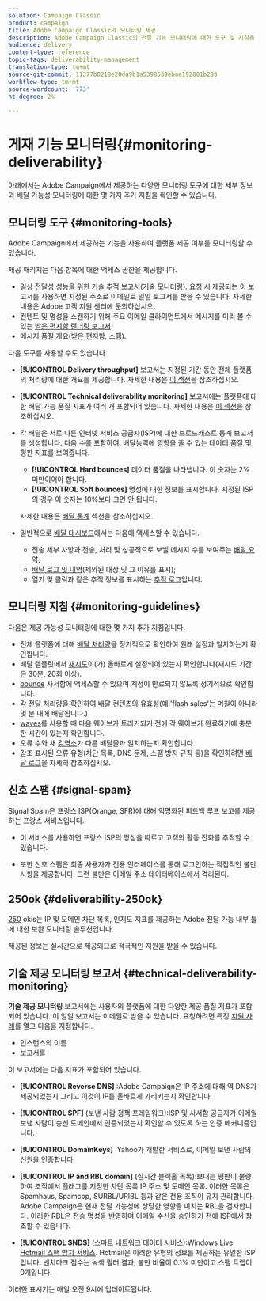 ```yaml
---
solution: Campaign Classic
product: campaign
title: Adobe Campaign Classic의 모니터링 제공
description: Adobe Campaign Classic의 전달 기능 모니터링에 대한 도구 및 지침을 살펴보십시오.
audience: delivery
content-type: reference
topic-tags: deliverability-management
translation-type: tm+mt
source-git-commit: 11377b0218e20da9b1a5398539ebaa192801b283
workflow-type: tm+mt
source-wordcount: '773'
ht-degree: 2%

---
```



# 게재 기능 모니터링{#monitoring-deliverability}

아래에서는 Adobe Campaign에서 제공하는 다양한 모니터링 도구에 대한 세부 정보와 배달 가능성 모니터링에 대한 몇 가지 추가 지침을 확인할 수 있습니다.

## 모니터링 도구 {#monitoring-tools}

Adobe Campaign에서 제공하는 기능을 사용하여 플랫폼 제공 여부를 모니터링할 수 있습니다.

제공 패키지는 다음 항목에 대한 액세스 권한을 제공합니다.

* 일상 전달성 성능을 위한 기술 추적 보고서(기술 모니터링). 요청 시 제공되는 이 보고서를 사용하면 지정된 주소로 이메일로 일일 보고서를 받을 수 있습니다. 자세한 내용은 Adobe 고객 지원 센터에 문의하십시오.
* 컨텐트 및 명성을 스캔하기 위해 주요 이메일 클라이언트에서 메시지를 미리 볼 수 있는 [받은 편지함 렌더링 보고서](../../delivery/using/inbox-rendering.md).
* 메시지 품질 개요(받은 편지함, 스팸).

다음 도구를 사용할 수도 있습니다.

* **[!UICONTROL Delivery throughput]** 보고서는 지정된 기간 동안 전체 플랫폼의 처리량에 대한 개요를 제공합니다. 자세한 내용은 [이 섹션](../../reporting/using/global-reports.md#delivery-throughput)을 참조하십시오.
* **[!UICONTROL Technical deliverability monitoring]** 보고서에는 플랫폼에 대한 배달 가능 품질 지표가 여러 개 포함되어 있습니다. 자세한 내용은 [이 섹션](#technical-deliverability-monitoring)을 참조하십시오.
* 각 배달은 서로 다른 인터넷 서비스 공급자(ISP)에 대한 브로드캐스트 통계 보고서를 생성합니다. 다음 수를 포함하여, 배달능력에 영향을 줄 수 있는 데이터 품질 및 평판 지표를 보여줍니다.
   * **[!UICONTROL Hard bounces]** 데이터 품질을 나타냅니다. 이 숫자는 2% 미만이어야 합니다.
   * **[!UICONTROL Soft bounces]** 명성에 대한 정보를 표시합니다. 지정된 ISP의 경우 이 숫자는 10%보다 크면 안 됩니다.

   자세한 내용은 [배달 통계](../../reporting/using/global-reports.md#delivery-statistics) 섹션을 참조하십시오.
* 일반적으로 [배달 대시보드](../../delivery/using/about-delivery-monitoring.md)에서는 다음에 액세스할 수 있습니다.
   * 전송 세부 사항과 전송, 처리 및 성공적으로 보낼 메시지 수를 보여주는 [배달 요약](../../delivery/using/delivery-dashboard.md#delivery-summary);
   * [배달 로그 및 내역](../../delivery/using/delivery-dashboard.md#delivery-logs-and-history)(제외된 대상 및 그 이유를 표시);
   * 열기 및 클릭과 같은 추적 정보를 표시하는 [추적 로그](../../delivery/using/delivery-dashboard.md#tracking-logs)입니다.

## 모니터링 지침 {#monitoring-guidelines}

다음은 제공 가능성 모니터링에 대한 몇 가지 추가 지침입니다.

* 전체 플랫폼에 대해 [배달 처리량](../../reporting/using/global-reports.md#delivery-throughput)을 정기적으로 확인하여 원래 설정과 일치하는지 확인합니다.
* 배달 템플릿에서 [재시도](../../delivery/using/understanding-delivery-failures.md#retries-after-a-delivery-temporary-failure)이(가) 올바르게 설정되어 있는지 확인합니다(재시도 기간은 30분, 20회 이상).
* [bounce](../../delivery/using/understanding-delivery-failures.md#bounce-mail-management) 사서함에 액세스할 수 있으며 계정이 만료되지 않도록 정기적으로 확인합니다.
* 각 전달 처리량을 확인하여 배달 컨텐츠의 유효성(예:&#39;flash sales&#39;는 며칠이 아니라 몇 분 내에 배달됩니다.)
* [waves](../../delivery/using/steps-sending-the-delivery.md#sending-using-multiple-waves)를 사용할 때 다음 웨이브가 트리거되기 전에 각 웨이브가 완료하기에 충분한 시간이 있는지 확인합니다.
* 오류 수와 새 [검역소](../../delivery/using/understanding-quarantine-management.md)가 다른 배달물과 일치하는지 확인합니다.
* 강조 표시된 오류 유형(차단 목록, DNS 문제, 스팸 방지 규칙 등)을 확인하려면 [배달 로그](../../delivery/using/delivery-dashboard.md#delivery-logs-and-history)을 자세히 참조하십시오.

## 신호 스팸 {#signal-spam}

Signal Spam은 프랑스 ISP(Orange, SFR)에 대해 익명화된 피드백 루프 보고를 제공하는 프랑스 서비스입니다.

* 이 서비스를 사용하면 프랑스 ISP의 명성을 따르고 고객의 활동 진화를 추적할 수 있습니다.

* 또한 신호 스팸은 최종 사용자가 전용 인터페이스를 통해 로그인하는 직접적인 불만 사항을 제공합니다. 그런 불만은 이메일 주소 데이터베이스에서 격리된다.

## 250ok {#deliverability-250ok}

[250](https://250ok.com/) okis는 IP 및 도메인 차단 목록, 인지도 지표를 제공하는 Adobe 전달 가능 내부 툴에 대한 보완 모니터링 솔루션입니다.

제공된 정보는 실시간으로 제공되므로 적극적인 지원을 받을 수 있습니다.

## 기술 제공 모니터링 보고서 {#technical-deliverability-monitoring}

**기술 제공 모니터링** 보고서에는 사용자의 플랫폼에 대한 다양한 제공 품질 지표가 포함되어 있습니다. 이 일일 보고서는 이메일로 받을 수 있습니다. 요청하려면 특정 [지원 사례](https://helpx.adobe.com/enterprise/admin-guide.html/enterprise/using/support-for-experience-cloud.ug.html)를 열고 다음을 지정합니다.

* 인스턴스의 이름
* 보고서를

이 보고서에는 다음 지표가 포함되어 있습니다.

* **[!UICONTROL Reverse DNS]** :Adobe Campaign은 IP 주소에 대해 역 DNS가 제공되었는지 그리고 이것이 IP를 올바르게 가리키는지 확인합니다.

* **[!UICONTROL SPF]** (보낸 사람 정책 프레임워크):ISP 및 사서함 공급자가 이메일 보낸 사람이 송신 도메인에서 인증되었는지 확인할 수 있도록 하는 인증 메커니즘입니다.

* **[!UICONTROL DomainKeys]** :Yahoo가 개발한 서비스로, 이메일 보낸 사람의 신원을 인증합니다.

* **[!UICONTROL IP and RBL domain]** (실시간 블랙홀 목록):보내는 평판이 불량하여 조직에서 플래그를 지정한 차단 목록 IP 주소 및 도메인 목록. 이러한 목록은 Spamhaus, Spamcop, SURBL/URIBL 등과 같은 전용 조직이 유지 관리합니다. Adobe Campaign은 현재 전달 가능성에 상당한 영향을 미치는 RBL을 검사합니다. 이러한 RBL은 전송 명성을 반영하며 이메일 수신을 승인하기 전에 ISP에서 참조할 수 있습니다.

* **[!UICONTROL SNDS]** (스마트 네트워크 데이터 서비스):Windows  [Live Hotmail 스팸 방지 서비스](https://sendersupport.olc.protection.outlook.com/snds/FAQ.aspx). Hotmail은 이러한 유형의 정보를 제공하는 유일한 ISP입니다. 벤치마크 점수는 녹색 필터 결과, 불만 비율이 0.1% 미만이고 스팸 트랩이 0개입니다.

이러한 표시기는 매일 오전 9시에 업데이트됩니다.


<!--### Delivery Reports - Broadcast Statistics {#broadcast-statistics}

Each delivery will generate a broadcast statistics report when you open a delivery in the “Deliveries List”, which includes some reputation metrics that may impact your deliverability.-->
